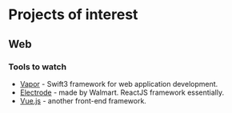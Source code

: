 # Projects of interest

## Web
### Tools to watch
* [Vapor](http://vapor.codes/) - Swift3 framework for web application development.
* [Electrode](http://www.electrode.io/index.html) - made by Walmart. ReactJS framework essentially.
* [Vue.js](http://vuejs.org/v2/guide/) - another front-end framework.
